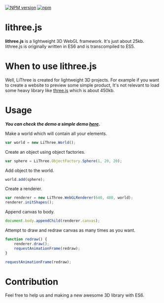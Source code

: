 [![NPM version](http://img.shields.io/npm/v/lithree.js.svg?style=flat)](https://www.npmjs.org/package/lithree.js) [![npm](https://img.shields.io/npm/l/lithree.js.svg?style=flat)](http://mohebifar.mit-license.org/)

# lithree.js
**lithree.js** is a lightweight 3D WebGL framework. It's just about 25kb. lithree.js is originally written in ES6 and is transcompiled to ES5.

# When to use lithree.js
Well, LiThree is created for lightweight 3D projects. For example if you want to create a website to preview some simple product, It's not relevant to load some heavy library like [three.js](https://github.com/mrdoob/three.js) which is about 450kb.

# Usage

***You can check the demo a simple demo [here](http://codepen.io/mohebifar/pen/QwMWgO).***

Make a world which will contain all your elements.

```js
var world = new LiThree.World();
```

Create an object using object factories.

```js
var sphere = LiThree.ObjectFactory.Sphere(1, 20, 20);
```

Add object to the world.

```js
world.add(sphere);
```

Create a renderer.

```js
var renderer = new LiThree.WebGLRenderer(640, 480, world);
renderer.initShapes();
```

Append canvas to body.

```js
document.body.appendChild(renderer.canvas);
```

Attempt to draw and redraw canvas as many times as you want.

```js
function redraw() {
    renderer.draw();
    requestAnimationFrame(redraw);
}

requestAnimationFrame(redraw);
```

# Contribution
Feel free to help us and making a new awesome 3D library with ES6.
